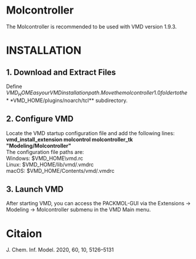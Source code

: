 # Molcontroller

The Molcontroller is recommended to be used with VMD version 1.9.3.

INSTALLATION
============
## **1. Download and Extract Files**<br>
Define $VMD_HOME as your VMD installation path. Move the molcontroller1.0 folder to the **$VMD_HOME/plugins/noarch/tcl** subdirectory.<br>
## **2. Configure VMD**<br>
Locate the VMD startup configuration file and add the following lines:<br>
__vmd_install_extension molcontrol molcontroller_tk "Modeling/Molcontroller"__<br>
The configuration file paths are:<br>
Windows: $VMD_HOME\vmd.rc<br>
Linux: $VMD_HOME/lib/vmd/.vmdrc<br>
macOS: $VMD_HOME/Contents/vmd/.vmdrc<br>
## 3. Launch VMD<br>
After starting VMD, you can access the PACKMOL-GUI via the Extensions -> Modeling -> Molcontroller submenu in the VMD Main menu.

# Citaion
J. Chem. Inf. Model. 2020, 60, 10, 5126–5131
